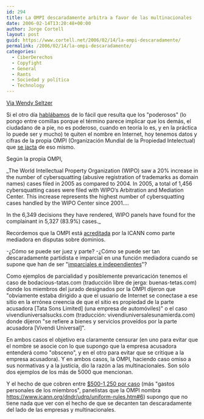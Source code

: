 ```yaml
---
id: 294
title: La OMPI descaradamente arbitra a favor de las multinacionales
date: 2006-02-14T13:20:48+00:00
author: Jorge Cortell
layout: post
guid: https://www.cortell.net/2006/02/14/la-ompi-descaradamente/
permalink: /2006/02/14/la-ompi-descaradamente/
categories:
  - CiberDerechos
  - Copyfight
  - General
  - Rants
  - Sociedad y polí­tica
  - Technology
---
```

[Via Wendy Seltzer](https://wendy.seltzer.org/blog/archives/2006/02/01/wipo_crowing_again_about_cybersquatting.html)

Si el otro dí­a [hablábamos](https://www.cortell.net/2006/02/03/ejemplo-de-como-los-poderosos-te-pueden-quitar-el-nombre/) de lo fácil que resulta que los "poderosos" (lo pongo entre comillas porque el término parece implicar que los demás, el ciudadano de a pie, no es poderoso, cuando en teorí­a lo es, y en la práctica lo puede ser y mucho) te quiten el nombre en Internet, hoy tenemos datos y cifras de la propia OMPI (Organización Mundial de la Propiedad Intelectual) que [se jacta](https://www.wipo.int/edocs/prdocs/en/2006/wipo_pr_2006_435.html) de eso mismo.

Según la propia OMPI,
  
_The World Intellectual Property Organization (WIPO) saw a 20% increase in the number of cybersquatting (abusive registration of trademarks as domain names) cases filed in 2005 as compared to 2004. In 2005, a total of 1,456 cybersquatting cases were filed with WIPO‘s Arbitration and Mediation Center. This increase represents the highest number of cybersquatting cases handled by the WIPO Center since 2001....
  
In the 6,349 decisions they have rendered, WIPO panels have found for the complainant in 5,327 (83.9%) cases._

Recordemos que la OMPI está [acreditada](https://www.icann.org/dndr/udrp/policy.htm) por la ICANN como parte mediadora en disputas sobre dominios.

-¿Cómo se puede ser juez y parte? -¿Cómo se puede ser tan descaradamente partidista e imparcial en una función mediadora cuando se supone que han de ser "[imparciales e independientes](https://www.icann.org/dndr/udrp/uniform-rules.htm#7)"?

Como ejemplos de parcialidad y posiblemente prevaricación tenemos el caso de bodacious-tatas.com (traducción libre de jerga: buenas-tetas.com) donde los miembros del jurado designados por la OMPI dijeron que "obviamente estaba dirigido a que el usuario de Internet se conectase a ese sitio en la errónea creencia de que el sitio es propiedad de la parte acusadora \[Tata Sons Limited\] (una empresa de automóviles)" o el caso vivendiuniversalsucks.com (traducción: vivendiuniversalesunamierda.com) donde dijeron "se refiere a bienes y servicios proveí­dos por la parte acusadora [Vivendi Universal]".

En ambos casos el objetivo era claramente censurar (en uno para evitar que el nombre se asocie con lo que supongo que la empresa acusadora entenderá como "obsceno", y en el otro para evitar que se critique a la empresa acusadora). Y en ambos casos, la OMPI, haciendo caso omiso a sus normativas y a la justicia, dio la razón a las multinacionales. Son sólo dos ejemplos de los más de 5000 que mencionan.

Y el hecho de que cobren entre [$500-1,250 por caso](https://arbiter.wipo.int/domains/fees/index.html) (más "gastos personales de los miembros", panelistas que la OMPI nombra https://www.icann.org/dndr/udrp/uniform-rules.htm#6) supongo que no tiene nada que ver con el hecho de que se decanten tan descaradamente del lado de las empresas y multinacionales.